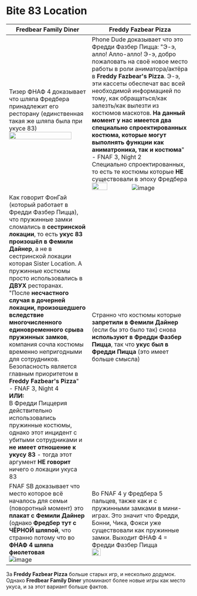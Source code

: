 # Bite 83 Location
| Fredbear Family Diner | Freddy Fazbear Pizza |
| ----------- | -------------- |
| Тизер ФНАФ 4 доказывает что шляпа Фредбера принадлежит его ресторану (единственная такая же шляпа была при укусе 83) <br> <img src="https://user-images.githubusercontent.com/87380272/160572517-1f5d18d5-9927-4c9a-9b2f-eb1deac0b117.png" width="90%"> | Phone Dude доказывает что это Фредди Фазбер Пицца: "Э-э, алло! Алло-алло! Э-э, добро пожаловать на своё новое место работы в роли аниматора/актёра в **Freddy Fazbear's Pizza**. Э-э, эти кассеты обеспечат вас всей необходимой информацией по тому, как обращаться/как залезть/как вылезти из костюмов маскотов. **На данный момент у нас имеется два специально спроектированных костюма, которые могут выполнять функции как аниматроника, так и костюма**" <br> - FNAF 3, Night 2 <br> Специально спроектированных, то есть те костюмы которые **НЕ** существовали в эпоху Фредбера <br> <img src="https://user-images.githubusercontent.com/87380272/160573603-15b98233-a654-4782-8c01-7a4365a0862c.png" width="40%"> ![image](https://user-images.githubusercontent.com/87380272/163720044-92495227-e234-45a9-b655-f5a9f883a11c.png)
| Как говорит ФонГай (который работает в Фредди Фазбер Пицца), что пружинные замки сломались в **сестринской локации**, то есть **укус 83 произошёл в Фемили Дайнер**, а не в сестринской локации которая Sister Location. А пружинные костюмы просто использовались в **ДВУХ** ресторанах. <br> "После **несчастного случая в дочерней локации, произошедшего вследствие многочисленного единовременного срыва пружинных замков**, компания сочла костюмы временно непригодными для сотрудников. Безопасность является главным приоритетом в **Freddy Fazbear's Pizza**" <br> - FNAF 3, Night 4 <br> **ИЛИ:** <br> В Фредди Пиццерия действительно использовались пружинные костюмы, однако этот инцидент с убитыми сотрудниками и **не имеет отношение к укусу 83** - тогда этот аргумент **НЕ говорит** ничего о локации укуса 83 | Странно что костюмы которые **запретили в Фемили Дайнер** (если бы это было так) снова **используют в Фредди Фазбер Пицца**, так что **укус был в Фредди Пицца** (это имеет больше смысла) 
| FNAF SB доказывает что место которое всё началось для семьи (поворотный момент) это **плакат с Фемили Дайнер** (однако **Фредбер тут с ЧЁРНОЙ шляпой**, что странно потому что во **ФНАФ 4 шляпа фиолетовая** <br> ![image](https://user-images.githubusercontent.com/87380272/160579477-c2ff8dd7-40aa-49f3-adff-7bcaf8f5ff5d.png)| Во FNAF 4 у Фредбера 5 пальцев, также как и с пружинными замками в мини-играх. Это значит что Фредди, Бонни, Чика, Фокси уже существовали как пружинные замки. Выходит ФНАФ 4 = Фредди Фазбер Пицца <br> <img src="https://user-images.githubusercontent.com/87380272/160579808-947b23db-92d9-4a03-b9de-1838a4ce427c.png" width="30%">

За **Freddy Fazbear Pizza** больше старых игр, и несколько додумок. Однако **Fredbear Family Diner** упоминают более новые игры как место укуса, и за этот вариант больше фактов.
